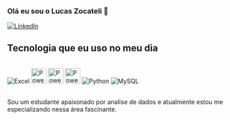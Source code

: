 ### Olá eu sou o Lucas Zocateli 👋

[![Linkedln](https://img.shields.io/badge/LinkedIn-0077B5?style=for-the-badge&logo=linkedin&logoColor=white)](https://www.linkedin.com/in/lucas-zocateli-0b11a9199/)




## Tecnologia que eu uso no meu dia

<div style="display: inline_block"><br/>
    <img aling= "center" alt="Excel"src="https://img.shields.io/badge/Microsoft_Excel-217346?style=for-the-badge&logo=microsoft-excel&logoColor=white"/>
    <img aling= "center" alt="Power BI" src="https://github.com/microsoft/PowerBI-Icons/blob/main/PNG/Power-BI.png?raw=true" width="35" height="35" />
    <img aling= "center" alt="Power apps" src="https://github.com/microsoft/PowerBI-Icons/blob/main/PNG/Power-Apps-Colored.png?raw=true" width="35" height="35" />
    <img aling= "center" alt="Power automate" src="https://github.com/microsoft/PowerBI-Icons/blob/main/PNG/Power-Automate-Colored.png?raw=true" width="35" height="35" />
    <img aling= "center" alt="Python"src="https://img.shields.io/badge/Python-14354C?style=for-the-badge&logo=python&logoColor=white" />
    <img aling= "center" alt="MySQL"src="https://img.shields.io/badge/MySQL-005C84?style=for-the-badge&logo=mysql&logoColor=white" />
</div><br/>

Sou um estudante apaixonado por analise de dados e atualmente estou me especializando nessa área fascinante.

